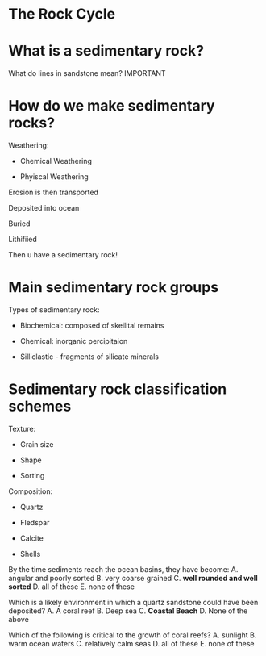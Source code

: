 # The Rock Cycle

# What is a sedimentary rock?

What do lines in sandstone mean? IMPORTANT





# How do we make sedimentary rocks?

Weathering:

- Chemical Weathering

- Phyiscal Weathering

Erosion is then transported

Deposited into ocean

Buried

Lithifiied

Then u have a sedimentary rock!

# Main sedimentary rock groups

Types of sedimentary rock:

- Biochemical: composed of skeilital remains

- Chemical: inorganic percipitaion

- Silliclastic - fragments of silicate minerals

# Sedimentary rock classification schemes

Texture:

- Grain size

- Shape

- Sorting



Composition:

- Quartz

- Fledspar

- Calcite

- Shells





By the time sediments reach the ocean basins, they have
become:
A. angular and poorly sorted
B. very coarse grained
C. **well rounded and well sorted**
D. all of these
E. none of these

Which is a likely environment in which a quartz
sandstone could have been deposited?
A. A coral reef
B. Deep sea
C. **Coastal Beach**
D. None of the above

Which of the following is critical to the growth of coral
reefs?
A. sunlight
B. warm ocean waters
C. relatively calm seas
D. all of these
E. none of these
